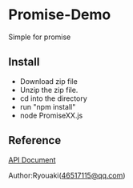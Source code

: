 # Promise-Demo
Simple for promise

## Install

- Download zip file 
- Unzip the zip file.
- cd into the directory
- run "npm install"
- node PromiseXX.js

## Reference
[API Document](https://developer.mozilla.org/en-US/docs/Web/JavaScript/Reference/Global_Objects/Promise)

Author:Ryouaki(46517115@qq.com)
